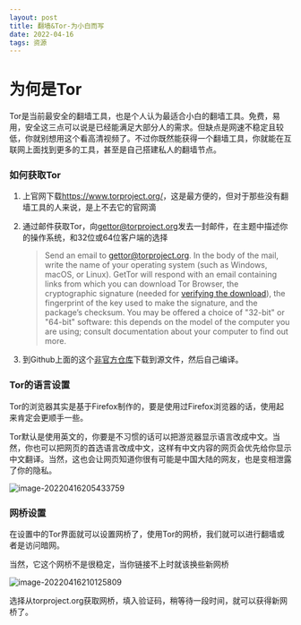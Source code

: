 ```yaml
---
layout: post
title: 翻墙&Tor-为小白而写
date: 2022-04-16
tags: 资源 
---
```


# 为何是Tor

Tor是当前最安全的翻墙工具，也是个人认为最适合小白的翻墙工具。免费，易用，安全这三点可以说是已经能满足大部分人的需求。但缺点是网速不稳定且较低，你就别想用这个看高清视频了。不过你既然能获得一个翻墙工具，你就能在互联网上面找到更多的工具，甚至是自己搭建私人的翻墙节点。

### 如何获取Tor

1. 上官网下载<https://www.torproject.org/>，这是最方便的，但对于那些没有翻墙工具的人来说，是上不去它的官网滴

2. 通过邮件获取Tor，向<gettor@torproject.org>发去一封邮件，在主题中描述你的操作系统，和32位或64位客户端的选择

   > Send an email to gettor@torproject.org. In the body of the mail, write the name of your operating system (such  as Windows, macOS, or Linux). GetTor will respond with an email containing links from which you can  download Tor Browser, the cryptographic signature (needed for [verifying the download](https://support.torproject.org/tbb/how-to-verify-signature/)), the fingerprint of the key used to make the signature, and the  package’s checksum. You may be offered a choice of "32-bit" or "64-bit" software: this  depends on the model of the computer you are using; consult  documentation about your computer to find out more.
   
3. 到Github上面的这个[非官方仓库](https://github.com/torproject/tor)下载到源文件，然后自己编译。

### Tor的语言设置

Tor的浏览器其实是基于Firefox制作的，要是使用过Firefox浏览器的话，使用起来肯定会更顺手一些。

Tor默认是使用英文的，你要是不习惯的话可以把游览器显示语言改成中文。当然，你也可以把网页的首选语言改成中文，这样有中文内容的网页会优先给你显示中文翻译。当然，这也会让网页知道你很有可能是中国大陆的网友，也是变相泄露了你的隐私。

![image-20220416205433759](http://megamu.icu/images/posts/2022-04-16/001.png)

### 网桥设置

在设置中的Tor界面就可以设置网桥了，使用Tor的网桥，我们就可以进行翻墙或者是访问暗网。

当然，它这个网桥不是很稳定，当你链接不上时就该换些新网桥

![image-20220416210125809](http://megamu.icu/images/posts/2022-04-16/002.png)

选择从torproject.org获取网桥，填入验证码，稍等待一段时间，就可以获得新网桥了。

